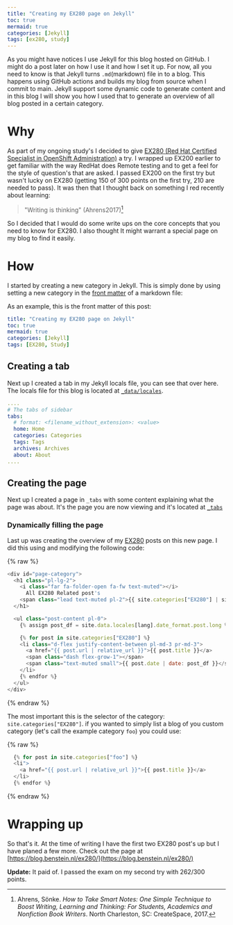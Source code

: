 ```yaml
---
title: "Creating my EX280 page on Jekyll"
toc: true
mermaid: true
categories: [Jekyll]
tags: [ex280, study]
---
```


As you might have notices I use Jekyll for this blog hosted on GitHub. I might do a post later on how I use it and how I set it up. For now, all you need to know is that Jekyll turns `.md`(markdown) file in to a blog. This happens using GitHub actions and builds my blog from source when I commit to main. 
Jekyll support some dynamic code to generate content and in this blog I will show you how I used that to generate an overview of all blog posted in a certain category.

# Why
As part of my ongoing study's I decided to give [EX280 (Red Hat Certified Specialist in OpenShift Administration)](https://www.redhat.com/en/services/training/ex280-red-hat-certified-specialist-in-openshift-administration-exam?section=Overview) a try. I wrapped up EX200 earlier to get familiar with the way RedHat does Remote testing and to get a feel for the style of question's that are asked. I passed EX200 on the first try but wasn't lucky on EX280 (getting 150 of 300 points on the first try, 210 are needed to pass).
It was then that I thought back on something I red recently about learning:

> "Writing is thinking" (Ahrens2017)[^Ahrens2017]

So I decided that I would do some write ups on the core concepts that you need to know for EX280. I also thought It might warrant a special page on my blog to find it easily. 

# How
I started by creating a new category in Jekyll. This is simply done by using setting a new category in the [front matter](https://assemble.io/docs/YAML-front-matter.html) of a markdown file:

As an example, this is the front matter of this post:
```yaml
title: "Creating my EX280 page on Jekyll"
toc: true
mermaid: true
categories: [Jekyll]
tags: [EX280, Study]
```

## Creating a tab
Next up I created a tab in my Jekyll locals file, you can see that over here. The locals file for this blog is located at [`_data/locales`](https://github.com/KingOfSpades/KingOfSpades/blob/main/_data/locales/en.yml).

```yaml
....
# The tabs of sidebar
tabs:
  # format: <filename_without_extension>: <value>
  home: Home
  categories: Categories
  tags: Tags
  archives: Archives
  about: About
....
```

## Creating the page
Next up I created a page in `_tabs` with some content explaining what the page was about. It's the page you are now viewing and it's located at [`_tabs`](https://github.com/KingOfSpades/KingOfSpades/blob/main/_tabs/ex280.md)

### Dynamically filling the page
Last up was creating the overview of my [EX280](/categories/ex280/) posts on this new page. 
I did this using and modifying the following code:

{% raw %}
```js
<div id="page-category">
  <h1 class="pl-lg-2">
    <i class="far fa-folder-open fa-fw text-muted"></i>
      All EX280 Related post's
    <span class="lead text-muted pl-2">{{ site.categories["EX280"] | size }}</span>
  </h1>

  <ul class="post-content pl-0">
    {% assign post_df = site.data.locales[lang].date_format.post.long %}

    {% for post in site.categories["EX280"] %}
    <li class="d-flex justify-content-between pl-md-3 pr-md-3">
      <a href="{{ post.url | relative_url }}">{{ post.title }}</a>
      <span class="dash flex-grow-1"></span>
      <span class="text-muted small">{{ post.date | date: post_df }}</span>
    </li>
    {% endfor %}
  </ul>
</div>
```
{% endraw %}

The most important this is the selector of the category: `site.categories["EX280"]`. if you wanted to simply list a blog of you custom category (let's call the example category `foo`) you could use:

{% raw %}
```js
  {% for post in site.categories["foo"] %}
  <li">
    <a href="{{ post.url | relative_url }}">{{ post.title }}</a>
  </li>
  {% endfor %}
```
{% endraw %}

# Wrapping up
So that's it. At the time of writing I have the first two EX280 post's up but I have planed a few more. Check out the page at [https://blog.benstein.nl/ex280/](https://blog.benstein.nl/ex280/)

**Update:** It paid of. I passed the exam on my second try with 262/300 points.

[^Ahrens2017]: Ahrens, Sönke. _How to Take Smart Notes: One Simple Technique to Boost Writing, Learning and Thinking: For Students, Academics and Nonfiction Book Writers_. North Charleston, SC: CreateSpace, 2017.